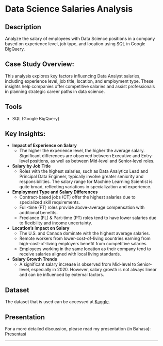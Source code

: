 # Data Science Salaries Analysis

## Description
Analyze the salary of employees with Data Science positions in a company based on experience level, job type, and location using SQL in Google BigQuery.

## Case Study Overview:
This analysis explores key factors influencing Data Analyst salaries, including experience level, job title, location, and employment type. These insights help companies offer competitive salaries and assist professionals in planning strategic career paths in data science.

## Tools
- SQL (Google BigQuery)

## Key Insights:
- **Impact of Experience on Salary**
  - The higher the experience level, the higher the average salary. Significant differences are observed between Executive and Entry-level positions, as well as between Mid-level and Senior-level roles.
- **Salary by Job Title**
  - Roles with the highest salaries, such as Data Analytics Lead and Principal Data Engineer, typically involve greater seniority and responsibilities. The salary range for Machine Learning Scientist is quite broad, reflecting variations in specialization and experience.
- **Employment Type and Salary Differences**
  - Contract-based jobs (CT) offer the highest salaries due to specialized skill requirements.
  - Full-time (FT) roles provide above-average compensation with additional benefits.
  - Freelance (FL) & Part-time (PT) roles tend to have lower salaries due to flexibility and income uncertainty.
- **Location’s Impact on Salary**
  - The U.S. and Canada dominate with the highest average salaries.
  - Remote workers from lower-cost-of-living countries earning from high-cost-of-living employers benefit from competitive salaries.
  - Employees working in the same location as their company tend to receive salaries aligned with local living standards.
- **Salary Growth Trends**
  - A significant salary increase is observed from Mid-level to Senior-level, especially in 2020. However, salary growth is not always linear and can be influenced by external factors.

## Dataset
The dataset that is used can be accessed at [Kaggle](https://www.kaggle.com/datasets/ruchi798/data-science-job-salaries).

## Presentation
For a more detailed discussion, please read my presentation (in Bahasa):
[Presentasi](https://github.com/dyonsetio21/data_analytics_portfolio/edit/main/sql_projects/Data_Science_Salaries/Salary_Analysis_for_Data_Analyst_Positions.pdf) 

---
